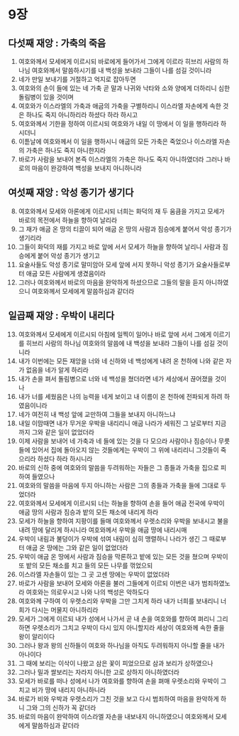 # 9장

## 다섯째 재앙 : 가축의 죽음
1. 여호와께서 모세에게 이르시되 바로에게 들어가서 그에게 이르라 히브리 사람의 하나님 여호와께서 말씀하시기를 내 백성을 보내라 그들이 나를 섬길 것이니라
2. 네가 만일 보내기를 거절하고 억지로 잡아두면
3. 여호와의 손이 들에 있는 네 가축 곧 말과 나귀와 낙타와 소와 양에게 더하리니 심한 돌림병이 있을 것이며
4. 여호와가 이스라엘의 가축과 애굽의 가축을 구별하리니 이스라엘 자손에게 속한 것은 하나도 죽지 아니하리라 하셨다 하라 하시고
5. 여호와께서 기한을 정하여 이르시되 여호와가 내일 이 땅에서 이 일을 행하리라 하시더니
6. 이튿날에 여호와께서 이 일을 행하시니 애굽의 모든 가축은 죽었으나 이스라엘 자손의 가축은 하나도 죽지 아니한지라
7. 바로가 사람을 보내어 본즉 이스라엘의 가축은 하나도 죽지 아니하였더라 그러나 바로의 마음이 완강하여 백성을 보내지 아니하니라

## 여섯째 재앙 : 악성 종기가 생기다
8. 여호와께서 모세와 아론에게 이르시되 너희는 화덕의 재 두 움큼을 가지고 모세가 바로의 목전에서 하늘을 향하여 날리라
9. 그 재가 애굽 온 땅의 티끌이 되어 애굽 온 땅의 사람과 짐승에게 붙어서 악성 종기가 생기리라
10. 그들이 화덕의 재를 가지고 바로 앞에 서서 모세가 하늘을 향하여 날리니 사람과 짐승에게 붙어 악성 종기가 생기고
11. 요술사들도 악성 종기로 말미암아 모세 앞에 서지 못하니 악성 종기가 요술사들로부터 애굽 모든 사람에게 생겼음이라
12. 그러나 여호와께서 바로의 마음을 완악하게 하셨으므로 그들의 말을 듣지 아니하였으니 여호와께서 모세에게 말씀하심과 같더라

## 일곱째 재앙 : 우박이 내리다
13. 여호와께서 모세에게 이르시되 아침에 일찍이 일어나 바로 앞에 서서 그에게 이르기를 히브리 사람의 하나님 여호와의 말씀에 내 백성을 보내라 그들이 나를 섬길 것이니라
14. 내가 이번에는 모든 재앙을 너와 네 신하와 네 백성에게 내려 온 천하에 나와 같은 자가 없음을 네가 알게 하리라
15. 내가 손을 펴서 돌림병으로 너와 네 백성을 쳤더라면 네가 세상에서 끊어졌을 것이나
16. 내가 너를 세웠음은 나의 능력을 네게 보이고 내 이름이 온 천하에 전파되게 하려 하였음이니라
17. 네가 여전히 내 백성 앞에 교만하여 그들을 보내지 아니하느냐
18. 내일 이맘때면 내가 무거운 우박을 내리리니 애굽 나라가 세워진 그 날로부터 지금까지 그와 같은 일이 없었더라
19. 이제 사람을 보내어 네 가축과 네 들에 있는 것을 다 모으라 사람이나 짐승이나 무릇 들에 있어서 집에 돌아오지 않는 것들에게는 우박이 그 위에 내리리니 그것들이 죽으리라 하셨다 하라 하시니라
20. 바로의 신하 중에 여호와의 말씀을 두려워하는 자들은 그 종들과 가축을 집으로 피하여 들였으나
21. 여호와의 말씀을 마음에 두지 아니하는 사람은 그의 종들과 가축을 들에 그대로 두었더라
22. 여호와께서 모세에게 이르시되 너는 하늘을 향하여 손을 들어 애굽 전국에 우박이 애굽 땅의 사람과 짐승과 밭의 모든 채소에 내리게 하라
23. 모세가 하늘을 향하여 지팡이를 들매 여호와께서 우렛소리와 우박을 보내시고 불을 내려 땅에 달리게 하시니라 여호와께서 우박을 애굽 땅에 내리시매
24. 우박이 내림과 불덩이가 우박에 섞여 내림이 심히 맹렬하니 나라가 생긴 그 때로부터 애굽 온 땅에는 그와 같은 일이 없었더라
25. 우박이 애굽 온 땅에서 사람과 짐승을 막론하고 밭에 있는 모든 것을 쳤으며 우박이 또 밭의 모든 채소를 치고 들의 모든 나무를 꺾었으되
26. 이스라엘 자손들이 있는 그 곳 고센 땅에는 우박이 없었더라
27. 바로가 사람을 보내어 모세와 아론을 불러 그들에게 이르되 이번은 내가 범죄하였노라 여호와는 의로우시고 나와 나의 백성은 악하도다
28. 여호와께 구하여 이 우렛소리와 우박을 그만 그치게 하라 내가 너희를 보내리니 너희가 다시는 머물지 아니하리라
29. 모세가 그에게 이르되 내가 성에서 나가서 곧 내 손을 여호와를 향하여 펴리니 그리하면 우렛소리가 그치고 우박이 다시 있지 아니할지라 세상이 여호와께 속한 줄을 왕이 알리이다
30. 그러나 왕과 왕의 신하들이 여호와 하나님을 아직도 두려워하지 아니할 줄을 내가 아나이다
31. 그 때에 보리는 이삭이 나왔고 삼은 꽃이 피었으므로 삼과 보리가 상하였으나
32. 그러나 밀과 쌀보리는 자라지 아니한 고로 상하지 아니하였더라
33. 모세가 바로를 떠나 성에서 나가 여호와를 향하여 손을 펴매 우렛소리와 우박이 그치고 비가 땅에 내리지 아니하니라
34. 바로가 비와 우박과 우렛소리가 그친 것을 보고 다시 범죄하여 마음을 완악하게 하니 그와 그의 신하가 꼭 같더라
35. 바로의 마음이 완악하여 이스라엘 자손을 내보내지 아니하였으니 여호와께서 모세에게 말씀하심과 같더라